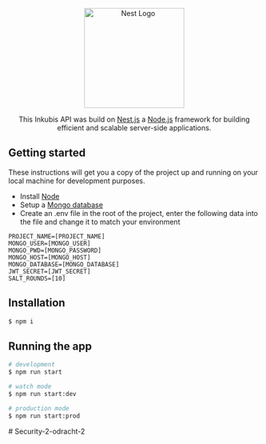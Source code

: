 

<p align="center">
  <a href="http://nestjs.com/" target="blank"><img src="https://nestjs.com/img/logo-small.svg" width="200" alt="Nest Logo" /></a>
</p>

[circleci-image]: https://img.shields.io/circleci/build/github/nestjs/nest/master?token=abc123def456
[circleci-url]: https://circleci.com/gh/nestjs/nest

  <p align="center">This Inkubis API was build on <a href="https://nestjs.com/" target="_blank">Nest.js</a> a <a href="http://nodejs.org" target="_blank">Node.js</a> framework for building efficient and scalable server-side applications.</p>

## Getting started
These instructions will get you a copy of the project up and running on your local machine for development purposes.

- Install [Node](https://nodejs.org/)
- Setup a [Mongo database](https://www.mongodb.com/)
- Create an .env file in the root of the project, enter the following data into the file and change it to match your environment
```
PROJECT_NAME=[PROJECT_NAME]
MONGO_USER=[MONGO_USER]
MONGO_PWD=[MONGO_PASSWORD]
MONGO_HOST=[MONGO_HOST]
MONGO_DATABASE=[MONGO_DATABASE]
JWT_SECRET=[JWT_SECRET]
SALT_ROUNDS=[10]
```

## Installation

```bash
$ npm i
```

## Running the app

```bash
# development
$ npm run start

# watch mode
$ npm run start:dev

# production mode
$ npm run start:prod
```
#   S e c u r i t y - 2 - o d r a c h t - 2  
 